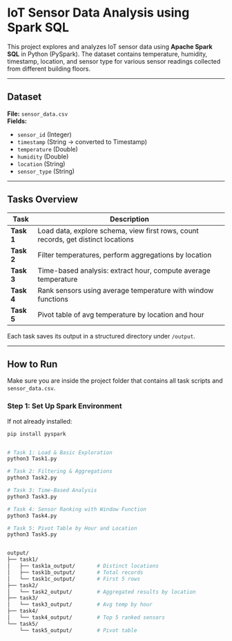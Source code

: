 #  IoT Sensor Data Analysis using Spark SQL

This project explores and analyzes IoT sensor data using **Apache Spark SQL** in Python (PySpark). The dataset contains temperature, humidity, timestamp, location, and sensor type for various sensor readings collected from different building floors.

---

## Dataset

**File:** `sensor_data.csv`  
**Fields:**
- `sensor_id` (Integer)
- `timestamp` (String → converted to Timestamp)
- `temperature` (Double)
- `humidity` (Double)
- `location` (String)
- `sensor_type` (String)

---

##  Tasks Overview

| Task | Description |
|------|-------------|
| **Task 1** | Load data, explore schema, view first rows, count records, get distinct locations |
| **Task 2** | Filter temperatures, perform aggregations by location |
| **Task 3** | Time-based analysis: extract hour, compute average temperature |
| **Task 4** | Rank sensors using average temperature with window functions |
| **Task 5** | Pivot table of avg temperature by location and hour |

Each task saves its output in a structured directory under `/output`.

---

##  How to Run

Make sure you are inside the project folder that contains all task scripts and `sensor_data.csv`.

### Step 1: Set Up Spark Environment

If not already installed:

```bash
pip install pyspark


# Task 1: Load & Basic Exploration
python3 Task1.py

# Task 2: Filtering & Aggregations
python3 Task2.py

# Task 3: Time-Based Analysis
python3 Task3.py

# Task 4: Sensor Ranking with Window Function
python3 Task4.py

# Task 5: Pivot Table by Hour and Location
python3 Task5.py


output/
├── task1/
│   ├── task1a_output/       # Distinct locations
│   ├── task1b_output/       # Total records
│   └── task1c_output/       # First 5 rows
├── task2/
│   └── task2_output/        # Aggregated results by location
├── task3/
│   └── task3_output/        # Avg temp by hour
├── task4/
│   └── task4_output/        # Top 5 ranked sensors
└── task5/
    └── task5_output/        # Pivot table
